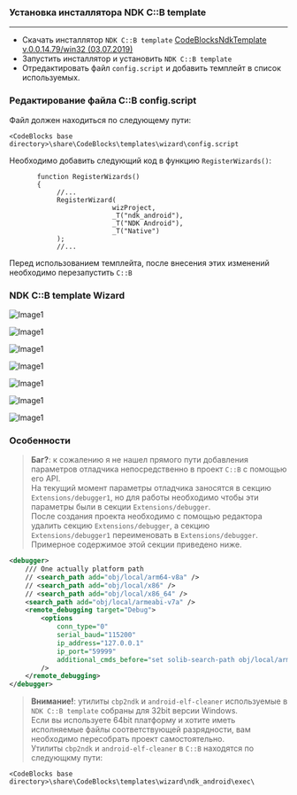
### Установка инсталлятора NDK C::B template

----------

- Скачать инсталлятор `NDK C::B template` [CodeBlocksNdkTemplate v.0.0.14.79/win32 (03.07.2019)](https://clnviewer.github.io/Code-Blocks-Android-NDK/CodeBlocksNdkTemplate.exe)  
- Запустить инсталлятор и установить `NDK C::B template`  
- Отредактировать файл `config.script` и добавить темплейт в список используемых.  

### Редактирование файла C::B config.script

Файл должен находиться по следующему пути:

```
<CodeBlocks base directory>\share\CodeBlocks\templates\wizard\config.script

```

Необходимо добавить следующий код в функцию `RegisterWizards()`:

```
       function RegisterWizards()
       {
            //...
            RegisterWizard(
                          wizProject,
                          _T("ndk_android"),
                          _T("NDK Android"),
                          _T("Native")
            );
            //...

```

Перед использованием темплейта, после внесения этих изменений необходимо перезапустить `C::B`

### NDK C::B template Wizard

![Image1](img/Wizard1.png)

![Image1](img/Wizard2.png)

![Image1](img/Wizard3.png)

![Image1](img/Wizard4.png)

![Image1](img/Wizard5.png)

![Image1](img/Wizard6.png)

![Image1](img/Wizard7.png)


### Особенности

> __Баг?__: к сожалению я не нашел прямого пути добавления параметров отладчика непосредственно в проект `C::B` с помощью его API.  
> На текущий момент параметры отладчика заносятся в секцию `Extensions/debugger1`, но для работы необходимо чтобы эти параметры были в секции `Extensions/debugger`.  
> После создания проекта необходимо с помощью редактора удалить секцию `Extensions/debugger`, а секцию `Extensions/debugger1` переименовать в `Extensions/debugger`.  
> Примерное содержимое этой секции приведено ниже.

```xml
<debugger>
	/// One actually platform path
	// <search_path add="obj/local/arm64-v8a" />
	// <search_path add="obj/local/x86" />
	// <search_path add="obj/local/x86_64" />
	<search_path add="obj/local/armeabi-v7a" />
	<remote_debugging target="Debug">
		<options
			conn_type="0"
			serial_baud="115200"
			ip_address="127.0.0.1"
			ip_port="59999"
			additional_cmds_before="set solib-search-path obj/local/armeabi-v7a&#x0A;file obj/local/armeabi-v7a/$(TARGET_OUTPUT_BASENAME)&#x0A;"
		/>
	</remote_debugging>
</debugger>
```

> __Внимание!__: утилиты `cbp2ndk` и `android-elf-cleaner` используемые в `NDK C::B template` собраны для 32bit версии Windows.  
> Если вы используете 64bit платформу и хотите иметь исполняемые файлы соответствующей разрядности, вам необходимо пересобрать проект самостоятельно.   
> Утилиты `cbp2ndk` и `android-elf-cleaner` в `C::B` находятся по следующкму пути:

```
<CodeBlocks base directory>\share\CodeBlocks\templates\wizard\ndk_android\exec\
```

